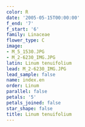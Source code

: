 ```yaml
---
color: R
date: '2005-05-15T00:00:00'
f_end: '7'
f_start: '6'
family: Linaceae
flower_type: C
image:
- M_5_1530.JPG
- M_2-6230_IMG.JPG
latin: Linum tenuifolium
lead: M_2-6230_IMG.JPG
lead_sample: false
name: index.en
order: Linum
parallel: false
petals: '5'
petals_joined: false
star_shape: false
title: Linum tenuifolium
---
```

